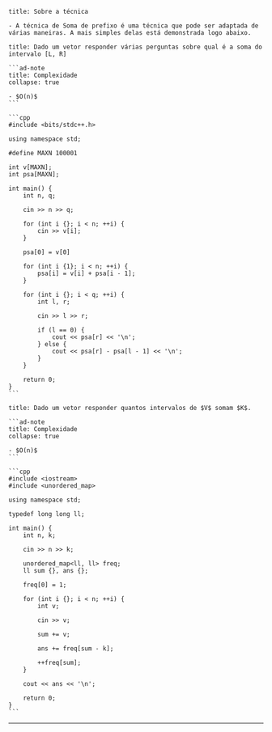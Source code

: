 ```ad-info
title: Sobre a técnica

- A técnica de Soma de prefixo é uma técnica que pode ser adaptada de várias maneiras. A mais simples delas está demonstrada logo abaixo.
```

````ad-example
title: Dado um vetor responder várias perguntas sobre qual é a soma do intervalo [L, R]

```ad-note
title: Complexidade
collapse: true

- $O(n)$
```
⠀
```cpp
#include <bits/stdc++.h>

using namespace std;

#define MAXN 100001

int v[MAXN];
int psa[MAXN];

int main() {
    int n, q;

    cin >> n >> q;

    for (int i {}; i < n; ++i) {
        cin >> v[i];
    }

    psa[0] = v[0]

    for (int i {1}; i < n; ++i) {
        psa[i] = v[i] + psa[i - 1];
    }

    for (int i {}; i < q; ++i) {
        int l, r;

        cin >> l >> r;

        if (l == 0) {
            cout << psa[r] << '\n';
        } else {
            cout << psa[r] - psa[l - 1] << '\n';
        }
    }

    return 0;
}
```
````

````ad-example
title: Dado um vetor responder quantos intervalos de $V$ somam $K$.

```ad-note
title: Complexidade
collapse: true

- $O(n)$
```
⠀
```cpp
#include <iostream>
#include <unordered_map>

using namespace std;

typedef long long ll;

int main() {
    int n, k;

    cin >> n >> k;

    unordered_map<ll, ll> freq;
    ll sum {}, ans {};

    freq[0] = 1;

    for (int i {}; i < n; ++i) {
        int v;

        cin >> v;

        sum += v;

        ans += freq[sum - k];

        ++freq[sum];
    }

    cout << ans << '\n';

    return 0;
}
```
````

---